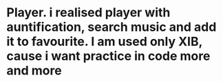 # Player. i realised player with auntification, search music and add it to favourite. I am used only XIB, cause i want practice in code more and more
